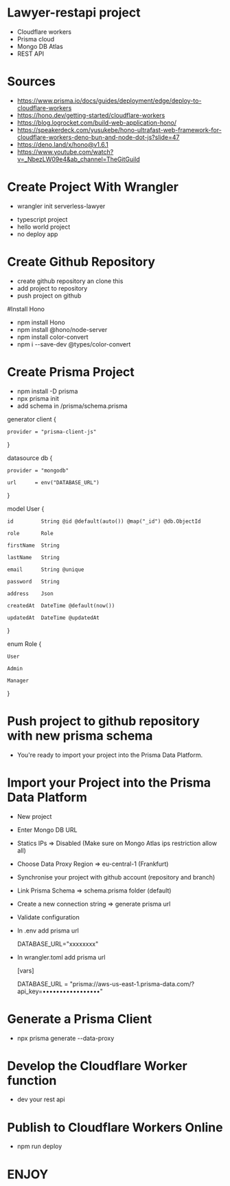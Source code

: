 # Lawyer-restapi project 

  * Cloudflare workers
  * Prisma cloud
  * Mongo DB Atlas 
  * REST API
  
# Sources

  * https://www.prisma.io/docs/guides/deployment/edge/deploy-to-cloudflare-workers
  * https://hono.dev/getting-started/cloudflare-workers
  * https://blog.logrocket.com/build-web-application-hono/
  * https://speakerdeck.com/yusukebe/hono-ultrafast-web-framework-for-cloudflare-workers-deno-bun-and-node-dot-js?slide=47
  * https://deno.land/x/hono@v1.6.1
  * https://www.youtube.com/watch?v=_NbezLW09e4&ab_channel=TheGitGuild
# Create Project With Wrangler

  * wrangler init serverless-lawyer
  
  - typescript project
  - hello world project
  - no deploy app 
  
# Create Github Repository
  
  * create github repository an clone this
  * add project to repository
  * push project on github
 
#Install Hono

  * npm install Hono
  * npm install @hono/node-server
  * npm install color-convert
  * npm i --save-dev @types/color-convert

# Create Prisma Project

  * npm install -D prisma
  * npx prisma init
  * add schema in /prisma/schema.prisma
  
  
  generator client {
  
    provider = "prisma-client-js"
    
  }
  

  datasource db {
  
    provider = "mongodb"
  
    url      = env("DATABASE_URL")
  
  }

  model User {
  
    id         String @id @default(auto()) @map("_id") @db.ObjectId
  
    role       Role
  
    firstName  String
  
    lastName   String
  
    email      String @unique
  
    password   String
  
    address    Json
  
    createdAt  DateTime @default(now())
  
    updatedAt  DateTime @updatedAt
  
  }

  enum Role {
  
    User
  
    Admin
  
    Manager
  
  }
  
# Push project to github repository with new prisma schema

  * You're ready to import your project into the Prisma Data Platform.
  
# Import your Project into the Prisma Data Platform

  * New project
  * Enter Mongo DB URL
  * Statics IPs => Disabled (Make sure on Mongo Atlas ips restriction allow all)
  * Choose Data Proxy Region => eu-central-1 (Frankfurt)
  
  * Synchronise your project with github account (repository and branch)
  * Link Prisma Schema => schema.prisma folder (default)
  * Create a new connection string => generate prisma url
  * Validate configuration
  
  * In .env add prisma url
      
      DATABASE_URL="xxxxxxxx"
    
  * In wrangler.toml add prisma url
      
      [vars]
      
      DATABASE_URL = "prisma://aws-us-east-1.prisma-data.com/?api_key=•••••••••••••••••"
      
# Generate a Prisma Client

  * npx prisma generate --data-proxy
  
# Develop the Cloudflare Worker function

 * dev your rest api

# Publish to Cloudflare Workers Online

  * npm run deploy
  
# ENJOY
